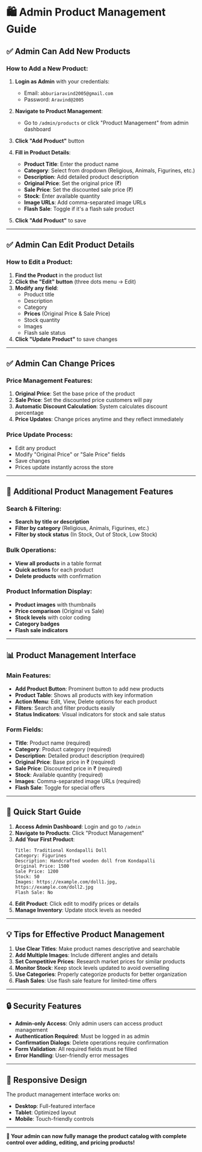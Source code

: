# 🛍️ Admin Product Management Guide

## **✅ Admin Can Add New Products**

### **How to Add a New Product:**

1. **Login as Admin** with your credentials:

   - Email: `abburiaravind2005@gmail.com`
   - Password: `Aravind@2005`

2. **Navigate to Product Management**:

   - Go to `/admin/products` or click "Product Management" from admin dashboard

3. **Click "Add Product"** button

4. **Fill in Product Details**:

   - **Product Title**: Enter the product name
   - **Category**: Select from dropdown (Religious, Animals, Figurines, etc.)
   - **Description**: Add detailed product description
   - **Original Price**: Set the original price (₹)
   - **Sale Price**: Set the discounted sale price (₹)
   - **Stock**: Enter available quantity
   - **Image URLs**: Add comma-separated image URLs
   - **Flash Sale**: Toggle if it's a flash sale product

5. **Click "Add Product"** to save

---

## **✅ Admin Can Edit Product Details**

### **How to Edit a Product:**

1. **Find the Product** in the product list
2. **Click the "Edit" button** (three dots menu → Edit)
3. **Modify any field**:
   - Product title
   - Description
   - Category
   - **Prices** (Original Price & Sale Price)
   - Stock quantity
   - Images
   - Flash sale status
4. **Click "Update Product"** to save changes

---

## **✅ Admin Can Change Prices**

### **Price Management Features:**

1. **Original Price**: Set the base price of the product
2. **Sale Price**: Set the discounted price customers will pay
3. **Automatic Discount Calculation**: System calculates discount percentage
4. **Price Updates**: Change prices anytime and they reflect immediately

### **Price Update Process:**

- Edit any product
- Modify "Original Price" or "Sale Price" fields
- Save changes
- Prices update instantly across the store

---

## **🔧 Additional Product Management Features**

### **Search & Filtering:**

- **Search by title or description**
- **Filter by category** (Religious, Animals, Figurines, etc.)
- **Filter by stock status** (In Stock, Out of Stock, Low Stock)

### **Bulk Operations:**

- **View all products** in a table format
- **Quick actions** for each product
- **Delete products** with confirmation

### **Product Information Display:**

- **Product images** with thumbnails
- **Price comparison** (Original vs Sale)
- **Stock levels** with color coding
- **Category badges**
- **Flash sale indicators**

---

## **📊 Product Management Interface**

### **Main Features:**

- **Add Product Button**: Prominent button to add new products
- **Product Table**: Shows all products with key information
- **Action Menu**: Edit, View, Delete options for each product
- **Filters**: Search and filter products easily
- **Status Indicators**: Visual indicators for stock and sale status

### **Form Fields:**

- **Title**: Product name (required)
- **Category**: Product category (required)
- **Description**: Detailed product description (required)
- **Original Price**: Base price in ₹ (required)
- **Sale Price**: Discounted price in ₹ (required)
- **Stock**: Available quantity (required)
- **Images**: Comma-separated image URLs (required)
- **Flash Sale**: Toggle for special offers

---

## **🚀 Quick Start Guide**

1. **Access Admin Dashboard**: Login and go to `/admin`
2. **Navigate to Products**: Click "Product Management"
3. **Add Your First Product**:
   ```
   Title: Traditional Kondapalli Doll
   Category: Figurines
   Description: Handcrafted wooden doll from Kondapalli
   Original Price: 1500
   Sale Price: 1200
   Stock: 50
   Images: https://example.com/doll1.jpg, https://example.com/doll2.jpg
   Flash Sale: No
   ```
4. **Edit Product**: Click edit to modify prices or details
5. **Manage Inventory**: Update stock levels as needed

---

## **💡 Tips for Effective Product Management**

1. **Use Clear Titles**: Make product names descriptive and searchable
2. **Add Multiple Images**: Include different angles and details
3. **Set Competitive Prices**: Research market prices for similar products
4. **Monitor Stock**: Keep stock levels updated to avoid overselling
5. **Use Categories**: Properly categorize products for better organization
6. **Flash Sales**: Use flash sale feature for limited-time offers

---

## **🔒 Security Features**

- **Admin-only Access**: Only admin users can access product management
- **Authentication Required**: Must be logged in as admin
- **Confirmation Dialogs**: Delete operations require confirmation
- **Form Validation**: All required fields must be filled
- **Error Handling**: User-friendly error messages

---

## **📱 Responsive Design**

The product management interface works on:

- **Desktop**: Full-featured interface
- **Tablet**: Optimized layout
- **Mobile**: Touch-friendly controls

---

**🎯 Your admin can now fully manage the product catalog with complete control over adding, editing, and pricing products!**
